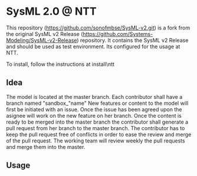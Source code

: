 # SysML 2.0 @ NTT

This repository (https://github.com/sonofmbse/SysML-v2.git) is a fork from the original SysML v2 Release (https://github.com/Systems-Modeling/SysML-v2-Release) repository.
It contains the SysML v2 Release and should be used as test environment. Its configured for the usage at NTT.

To install, follow the instructions at install\ntt

## Idea

The model is located at the master branch.
Each contributor shall have a branch named "sandbox_"name"
New features or content to the model will first be initiated with an issue. Once the issue has been agreed upon the asignee will work on the new feature on her branch.
Once the content is ready to be merged into the master branch the contributor shall generate a pull request from her branch to the master branch.
The contributor has to keep the pull request free of conflicts in order to ease the review and merge of the pull request. 
The working team will review weekly the pull requests and merge them into the master.

## Usage

